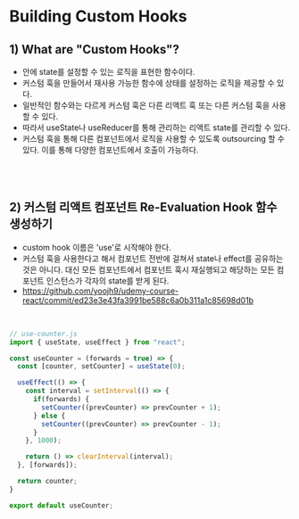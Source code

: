 # Building Custom Hooks

## 1) What are "Custom Hooks"?

- 안에 state를 설정할 수 있는 로직을 표현한 함수이다.
- 커스텀 훅을 만들어서 재사용 가능한 함수에 상태를 설정하는 로직을 제공할 수 있다.
- 일반적인 함수와는 다르게 커스텀 훅은 다른 리액트 훅 또는 다른 커스텀 훅을 사용할 수 있다.
- 따라서 useState나 useReducer를 통해 관리하는 리액트 state를 관리할 수 있다.
- 커스텀 훅을 통해 다른 컴포넌트에서 로직을 사용할 수 있도록 outsourcing 할 수 있다. 이를 통해 다양한 컴포넌트에서 호출이 가능하다.

<br><br>

## 2) 커스텀 리액트 컴포넌트 Re-Evaluation Hook 함수 생성하기

- custom hook 이름은 'use'로 시작해야 한다.
- 커스텀 훅을 사용한다고 해서 컴포넌트 전반에 걸쳐서 state나 effect를 공유하는 것은 아니다. 대신 모든 컴포넌트에서 컴포넌트 훅시 재실행되고 해당하는 모든 컴포넌트 인스턴스가 각자의 state를 받게 된다.
- https://github.com/yoojh9/udemy-course-react/commit/ed23e3e43fa3991be588c6a0b311a1c85698d01b

<br>

```javascript
// use-counter.js
import { useState, useEffect } from "react";

const useCounter = (forwards = true) => {
  const [counter, setCounter] = useState(0);

  useEffect(() => {
    const interval = setInterval(() => {
      if(forwards) {
        setCounter((prevCounter) => prevCounter + 1);
      } else {
        setCounter((prevCounter) => prevCounter - 1);
      }
    }, 1000);

    return () => clearInterval(interval);
  }, [forwards]);

  return counter;
}

export default useCounter;
````